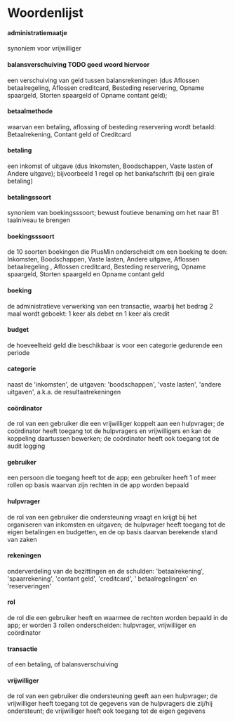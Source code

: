 ﻿# Woordenlijst

#### administratiemaatje

synoniem voor vrijwilliger

#### balansverschuiving TODO goed woord hiervoor

een verschuiving van geld tussen balansrekeningen (dus Aflossen betaalregeling, Aflossen creditcard, Besteding
reservering, Opname spaargeld, Storten spaargeld of Opname contant geld); 

#### betaalmethode

waarvan een betaling, aflossing of besteding reservering wordt betaald: Betaalrekening, Contant geld of Creditcard

#### betaling

een inkomst of uitgave (dus Inkomsten, Boodschappen, Vaste lasten of Andere uitgave); bijvoorbeeld 1 regel op het
bankafschrift (bij een girale betaling)

#### betalingssoort

synoniem van boekingsssoort; bewust foutieve benaming om het naar B1 taalniveau te brengen

#### boekingsssoort

de 10 soorten boekingen die PlusMin onderscheidt om een boeking te doen: Inkomsten, Boodschappen, Vaste lasten, Andere
uitgave, Aflossen betaalregeling , Aflossen creditcard, Besteding reservering, Opname spaargeld, Storten spaargeld en
Opname contant geld

#### boeking

de administratieve verwerking van een transactie, waarbij het bedrag 2 maal wordt geboekt: 1 keer als debet en 1 keer
als credit

#### budget

de hoeveelheid geld die beschikbaar is voor een categorie gedurende een periode

#### categorie

naast de 'inkomsten', de uitgaven: 'boodschappen', 'vaste lasten', 'andere uitgaven', a.k.a. de resultaatrekeningen

#### co&ouml;rdinator

de rol van een gebruiker die een vrijwilliger koppelt aan een hulpvrager; de co&ouml;rdinator heeft toegang tot de
hulpvragers en vrijwilligers en kan de koppeling daartussen bewerken; de co&ouml;rdinator heeft ook toegang tot de audit
logging

#### gebruiker

een persoon die toegang heeft tot de app; een gebruiker heeft 1 of meer rollen op basis waarvan zijn rechten in de app
worden bepaald

#### hulpvrager

de rol van een gebruiker die ondersteuning vraagt en krijgt bij het organiseren van inkomsten en uitgaven; de hulpvrager
heeft toegang tot de eigen betalingen en budgetten, en de op basis daarvan berekende stand van zaken

#### rekeningen

onderverdeling van de bezittingen en de schulden: 'betaalrekening', 'spaarrekening', 'contant geld', 'creditcard', '
betaalregelingen' en 'reserveringen'

#### rol

de rol die een gebruiker heeft en waarmee de rechten worden bepaald in de app; er worden 3 rollen onderscheiden:
hulpvrager, vrijwilliger en co&ouml;rdinator

#### transactie

of een betaling, of balansverschuiving

#### vrijwilliger

de rol van een gebruiker die ondersteuning geeft aan een hulpvrager; de vrijwilliger heeft toegang tot de gegevens van
de hulpvragers die zij/hij ondersteunt; de vrijwilliger heeft ook toegang tot de eigen gegevens 